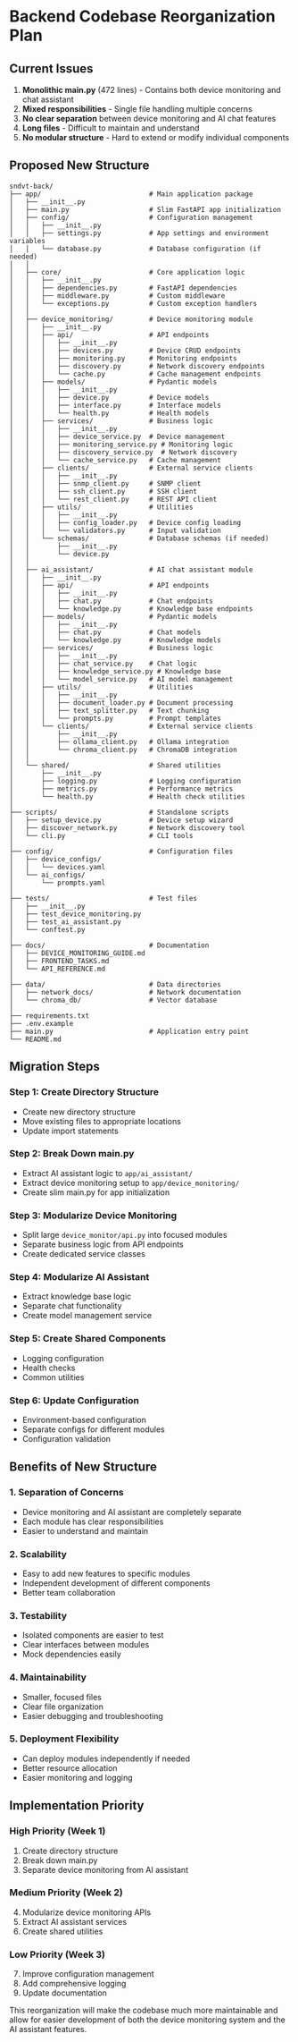 # Backend Codebase Reorganization Plan

## Current Issues
1. **Monolithic main.py** (472 lines) - Contains both device monitoring and chat assistant
2. **Mixed responsibilities** - Single file handling multiple concerns
3. **No clear separation** between device monitoring and AI chat features
4. **Long files** - Difficult to maintain and understand
5. **No modular structure** - Hard to extend or modify individual components

## Proposed New Structure

```
sndvt-back/
├── app/                           # Main application package
│   ├── __init__.py
│   ├── main.py                    # Slim FastAPI app initialization
│   ├── config/                    # Configuration management
│   │   ├── __init__.py
│   │   ├── settings.py            # App settings and environment variables
│   │   └── database.py            # Database configuration (if needed)
│   │
│   ├── core/                      # Core application logic
│   │   ├── __init__.py
│   │   ├── dependencies.py        # FastAPI dependencies
│   │   ├── middleware.py          # Custom middleware
│   │   └── exceptions.py          # Custom exception handlers
│   │
│   ├── device_monitoring/         # Device monitoring module
│   │   ├── __init__.py
│   │   ├── api/                   # API endpoints
│   │   │   ├── __init__.py
│   │   │   ├── devices.py         # Device CRUD endpoints
│   │   │   ├── monitoring.py      # Monitoring endpoints
│   │   │   ├── discovery.py       # Network discovery endpoints
│   │   │   └── cache.py           # Cache management endpoints
│   │   ├── models/                # Pydantic models
│   │   │   ├── __init__.py
│   │   │   ├── device.py          # Device models
│   │   │   ├── interface.py       # Interface models
│   │   │   └── health.py          # Health models
│   │   ├── services/              # Business logic
│   │   │   ├── __init__.py
│   │   │   ├── device_service.py  # Device management
│   │   │   ├── monitoring_service.py # Monitoring logic
│   │   │   ├── discovery_service.py  # Network discovery
│   │   │   └── cache_service.py   # Cache management
│   │   ├── clients/               # External service clients
│   │   │   ├── __init__.py
│   │   │   ├── snmp_client.py     # SNMP client
│   │   │   ├── ssh_client.py      # SSH client
│   │   │   └── rest_client.py     # REST API client
│   │   ├── utils/                 # Utilities
│   │   │   ├── __init__.py
│   │   │   ├── config_loader.py   # Device config loading
│   │   │   └── validators.py      # Input validation
│   │   └── schemas/               # Database schemas (if needed)
│   │       ├── __init__.py
│   │       └── device.py
│   │
│   ├── ai_assistant/              # AI chat assistant module
│   │   ├── __init__.py
│   │   ├── api/                   # API endpoints
│   │   │   ├── __init__.py
│   │   │   ├── chat.py            # Chat endpoints
│   │   │   └── knowledge.py       # Knowledge base endpoints
│   │   ├── models/                # Pydantic models
│   │   │   ├── __init__.py
│   │   │   ├── chat.py            # Chat models
│   │   │   └── knowledge.py       # Knowledge models
│   │   ├── services/              # Business logic
│   │   │   ├── __init__.py
│   │   │   ├── chat_service.py    # Chat logic
│   │   │   ├── knowledge_service.py # Knowledge base
│   │   │   └── model_service.py   # AI model management
│   │   ├── utils/                 # Utilities
│   │   │   ├── __init__.py
│   │   │   ├── document_loader.py # Document processing
│   │   │   ├── text_splitter.py   # Text chunking
│   │   │   └── prompts.py         # Prompt templates
│   │   └── clients/               # External service clients
│   │       ├── __init__.py
│   │       ├── ollama_client.py   # Ollama integration
│   │       └── chroma_client.py   # ChromaDB integration
│   │
│   └── shared/                    # Shared utilities
│       ├── __init__.py
│       ├── logging.py             # Logging configuration
│       ├── metrics.py             # Performance metrics
│       └── health.py              # Health check utilities
│
├── scripts/                       # Standalone scripts
│   ├── setup_device.py            # Device setup wizard
│   ├── discover_network.py        # Network discovery tool
│   └── cli.py                     # CLI tools
│
├── config/                        # Configuration files
│   ├── device_configs/
│   │   └── devices.yaml
│   └── ai_configs/
│       └── prompts.yaml
│
├── tests/                         # Test files
│   ├── __init__.py
│   ├── test_device_monitoring.py
│   ├── test_ai_assistant.py
│   └── conftest.py
│
├── docs/                          # Documentation
│   ├── DEVICE_MONITORING_GUIDE.md
│   ├── FRONTEND_TASKS.md
│   └── API_REFERENCE.md
│
├── data/                          # Data directories
│   ├── network_docs/              # Network documentation
│   └── chroma_db/                 # Vector database
│
├── requirements.txt
├── .env.example
├── main.py                        # Application entry point
└── README.md
```

## Migration Steps

### Step 1: Create Directory Structure
- Create new directory structure
- Move existing files to appropriate locations
- Update import statements

### Step 2: Break Down main.py
- Extract AI assistant logic to `app/ai_assistant/`
- Extract device monitoring setup to `app/device_monitoring/`
- Create slim main.py for app initialization

### Step 3: Modularize Device Monitoring
- Split large `device_monitor/api.py` into focused modules
- Separate business logic from API endpoints
- Create dedicated service classes

### Step 4: Modularize AI Assistant
- Extract knowledge base logic
- Separate chat functionality
- Create model management service

### Step 5: Create Shared Components
- Logging configuration
- Health checks
- Common utilities

### Step 6: Update Configuration
- Environment-based configuration
- Separate configs for different modules
- Configuration validation

## Benefits of New Structure

### 1. **Separation of Concerns**
- Device monitoring and AI assistant are completely separate
- Each module has clear responsibilities
- Easier to understand and maintain

### 2. **Scalability**
- Easy to add new features to specific modules
- Independent development of different components
- Better team collaboration

### 3. **Testability**
- Isolated components are easier to test
- Clear interfaces between modules
- Mock dependencies easily

### 4. **Maintainability**
- Smaller, focused files
- Clear file organization
- Easier debugging and troubleshooting

### 5. **Deployment Flexibility**
- Can deploy modules independently if needed
- Better resource allocation
- Easier monitoring and logging

## Implementation Priority

### High Priority (Week 1)
1. Create directory structure
2. Break down main.py
3. Separate device monitoring from AI assistant

### Medium Priority (Week 2)
4. Modularize device monitoring APIs
5. Extract AI assistant services
6. Create shared utilities

### Low Priority (Week 3)
7. Improve configuration management
8. Add comprehensive logging
9. Update documentation

This reorganization will make the codebase much more maintainable and allow for easier development of both the device monitoring system and the AI assistant features. 